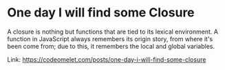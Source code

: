# One day I will find some Closure

A closure is nothing but functions that are tied to its lexical environment. A function in JavaScript always remembers its origin story, from where it's been come from; due to this, it remembers the local and global variables.

Link: https://codeomelet.com/posts/one-day-i-will-find-some-closure
